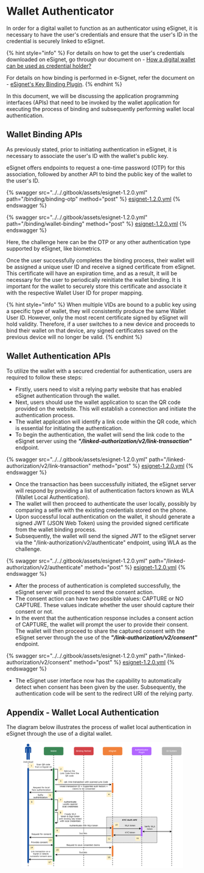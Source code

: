 # Wallet Authenticator

In order for a digital wallet to function as an authenticator using eSignet, it is necessary to have the user's credentials and ensure that the user's ID in the credential is securely linked to eSignet.

{% hint style="info" %}
For details on how to get the user's credentials downloaded on eSignet, go through our document on - [How a digital wallet can be used as credential holder?](credential-holder.md)

For details on how binding is performed in e-Signet, refer the document on - [eSignet's Key Binding Plugin](../key-binder.md).
{% endhint %}

In this document, we will be discussing the application programming interfaces (APIs) that need to be invoked by the wallet application for executing the process of binding and subsequently performing wallet local authentication.

## Wallet Binding APIs

As previously stated, prior to initiating authentication in eSignet, it is necessary to associate the user's ID with the wallet's public key.

eSignet offers endpoints to request a one-time password (OTP) for this association, followed by another API to bind the public key of the wallet to the user's ID.

{% swagger src="../../.gitbook/assets/esignet-1.2.0.yml" path="/binding/binding-otp" method="post" %}
[esignet-1.2.0.yml](../../.gitbook/assets/esignet-1.2.0.yml)
{% endswagger %}

{% swagger src="../../.gitbook/assets/esignet-1.2.0.yml" path="/binding/wallet-binding" method="post" %}
[esignet-1.2.0.yml](../../.gitbook/assets/esignet-1.2.0.yml)
{% endswagger %}

Here, the challenge here can be the OTP or any other authentication type supported by eSignet, like biometrics.

Once the user successfully completes the binding process, their wallet will be assigned a unique user ID and receive a signed certificate from eSignet. This certificate will have an expiration time, and as a result, it will be necessary for the user to periodically reinitiate the wallet binding. It is important for the wallet to securely store this certificate and associate it with the respective Wallet User ID for proper mapping.

{% hint style="info" %}
When multiple VIDs are bound to a public key using a specific type of wallet, they will consistently produce the same Wallet User ID. However, only the most recent certificate signed by eSignet will hold validity. Therefore, if a user switches to a new device and proceeds to bind their wallet on that device, any signed certificates saved on the previous device will no longer be valid.
{% endhint %}

## Wallet Authentication APIs

To utilize the wallet with a secured credential for authentication, users are required to follow these steps:

* Firstly, users need to visit a relying party website that has enabled eSignet authentication through the wallet.
* Next, users should use the wallet application to scan the QR code provided on the website. This will establish a connection and initiate the authentication process.
* The wallet application will identify a link code within the QR code, which is essential for initiating the authentication.
* To begin the authentication, the wallet will send the link code to the eSignet server using the _**"/linked-authorization/v2/link-transaction"**_ endpoint.

{% swagger src="../../.gitbook/assets/esignet-1.2.0.yml" path="/linked-authorization/v2/link-transaction" method="post" %}
[esignet-1.2.0.yml](../../.gitbook/assets/esignet-1.2.0.yml)
{% endswagger %}

* Once the transaction has been successfully initiated, the eSignet server will respond by providing a list of authentication factors known as WLA (Wallet Local Authentication).&#x20;
* The wallet will then proceed to authenticate the user locally, possibly by comparing a selfie with the existing credentials stored on the phone.&#x20;
* Upon successful local authentication on the wallet, it should generate a signed JWT (JSON Web Token) using the provided signed certificate from the wallet binding process.&#x20;
* Subsequently, the wallet will send the signed JWT to the eSignet server via the "/link-authorization/v2/authenticate" endpoint, using WLA as the challenge.

{% swagger src="../../.gitbook/assets/esignet-1.2.0.yml" path="/linked-authorization/v2/authenticate" method="post" %}
[esignet-1.2.0.yml](../../.gitbook/assets/esignet-1.2.0.yml)
{% endswagger %}

* After the process of authentication is completed successfully, the eSignet server will proceed to send the consent action.&#x20;
* The consent action can have two possible values: CAPTURE or NO CAPTURE. These values indicate whether the user should capture their consent or not.
* In the event that the authentication response includes a consent action of CAPTURE, the wallet will prompt the user to provide their consent. The wallet will then proceed to share the captured consent with the eSignet server through the use of the _**"/link-authorization/v2/consent"**_ endpoint.

{% swagger src="../../.gitbook/assets/esignet-1.2.0.yml" path="/linked-authorization/v2/consent" method="post" %}
[esignet-1.2.0.yml](../../.gitbook/assets/esignet-1.2.0.yml)
{% endswagger %}

* The eSignet user interface now has the capability to automatically detect when consent has been given by the user. Subsequently, the authentication code will be sent to the redirect URI of the relying party.

## Appendix - Wallet Local Authentication

The diagram below illustrates the process of wallet local authentication in eSignet through the use of a digital wallet.

<figure><img src="../../.gitbook/assets/activity-diagrams-wallet-authentication.png" alt=""><figcaption></figcaption></figure>
